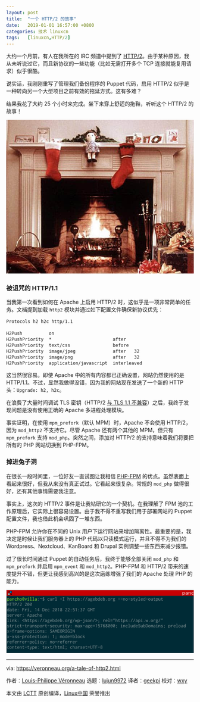 ```yaml
---
layout: post
title:	"一个 HTTP/2 的故事"
date:	2019-01-01 16:57:00 +0800 
categories:	技术 linuxcn 
tags:	[linuxcn,HTTP/2]
---
```



大约一个月前，有人在我所在的 IRC 频道中提到了 [HTTP/2](https://en.wikipedia.org/wiki/HTTP/2)。由于某种原因，我从未听说过它，而且新协议的一些功能（比如无需打开多个 TCP 连接就能复用请求）似乎很酷。


说实话，我刚刚重写了管理我们备份程序的 Puppet 代码，启用 HTTP/2 似乎是一种转向另一个大型项目之前有效的拖延方式。这有多难？


结果我花了大约 25 个小时来完成。坐下来穿上舒适的拖鞋，听听这个 HTTP/2 的故事！


![](/Asserts/Images/album/201901/01/170158dnzuuw8ids3dw8sb.jpg)


### 被诅咒的 HTTP/1.1


当我第一次看到如何在 Apache 上启用 HTTP/2 时，这似乎是一项非常简单的任务。文档提到加载 `http2` 模块并通过如下配置文件确保新协议优先：



```
Protocols h2 h2c http/1.1

H2Push          on
H2PushPriority  *                       after
H2PushPriority  text/css                before
H2PushPriority  image/jpeg              after   32
H2PushPriority  image/png               after   32
H2PushPriority  application/javascript  interleaved
```

这当然很容易。即使 Apache 中的所有内容都已正确设置，网站仍然使用的是 HTTP/1.1。不过，显然我做得没错，因为我的网站现在发送了一个新的 HTTP 头：`Upgrade: h2, h2c`。


在浪费了大量时间调试 TLS 密钥（HTTP/2 [与 TLS 1.1 不兼容](https://http2.github.io/http2-spec/#TLSUsage)）之后，我终于发现问题是没有使用正确的 Apache 多进程处理模块。


事实证明，在使用 `mpm_prefork`（默认 MPM）时，Apache 不会使用 HTTP/2，因为 `mod_http2` 不支持它。尽管 Apache 还有两个其他的 MPM，但只有 `mpm_prefork` 支持 `mod_php`。突然之间，添加对 HTTP/2 的支持意味着我们将要把所有的 PHP 网站切换到 PHP-FPM。


### 掉进兔子洞


在很长一段时间里，一位好友一直试图让我相信 [PHP-FPM](https://wiki.apache.org/httpd/PHP-FPM) 的优点。虽然表面上看起来很好，但我从来没有真正试过。它看起来很复杂。常规的 `mod_php` 做得很好，还有其他事情需要我注意。


事实上，这次的 HTTP/2 事件是让我钻研它的一个契机。在我理解了 FPM 池的工作原理后，它实际上很容易设置。由于我不得不重写我们用于部署网站的 Puppet 配置文件，我也借此机会巩固了一堆东西。


PHP-FPM 允许你在不同的 Unix 用户下运行网站来增加隔离性。最重要的是，我决定是时候让我们服务器上的 PHP 代码以只读模式运行，并且不得不为我们的 Wordpress、Nextcloud、KanBoard 和 Drupal 实例调整一些东西来减少报错。


过了很长时间通过 Puppet 的自动任务后，我终于能够全部关闭 `mod_php` 和 `mpm_prefork` 并启用 `mpm_event` 和 `mod_http2`。PHP-FPM 和 HTTP/2 带来的速度提升不错，但更让我感到高兴的是这次磨练增强了我们的 Apache 处理 PHP 的能力。


![](/Asserts/Images/album/201901/01/170212lmsz8fbmloneadmd.png)




---


via: <https://veronneau.org/a-tale-of-http2.html>


作者：[Louis-Philippe Véronneau](https://veronneau.org/) 选题：[lujun9972](https://github.com/lujun9972) 译者：[geekpi](https://github.com/geekpi) 校对：[wxy](https://github.com/wxy)


本文由 [LCTT](https://github.com/LCTT/TranslateProject) 原创编译，[Linux中国](https://linux.cn/) 荣誉推出
